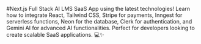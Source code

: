 #Next.js Full Stack AI LMS SaaS App using the latest technologies! Learn how to integrate React, Tailwind CSS, Stripe for payments, Inngest for serverless functions, Neon for the database, Clerk for authentication, and Gemini AI for advanced AI functionalities. Perfect for developers looking to create scalable SaaS applications. 💻✨
